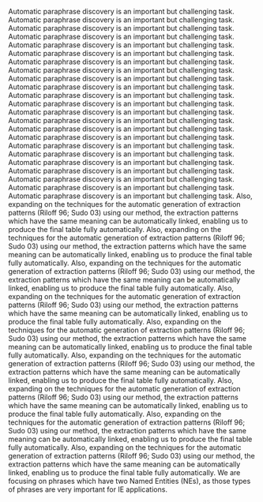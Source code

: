 Automatic paraphrase discovery is an important but challenging task.
Automatic paraphrase discovery is an important but challenging task.
Automatic paraphrase discovery is an important but challenging task.
Automatic paraphrase discovery is an important but challenging task.
Automatic paraphrase discovery is an important but challenging task.
Automatic paraphrase discovery is an important but challenging task.
Automatic paraphrase discovery is an important but challenging task.
Automatic paraphrase discovery is an important but challenging task.
Automatic paraphrase discovery is an important but challenging task.
Automatic paraphrase discovery is an important but challenging task.
Automatic paraphrase discovery is an important but challenging task.
Automatic paraphrase discovery is an important but challenging task.
Automatic paraphrase discovery is an important but challenging task.
Automatic paraphrase discovery is an important but challenging task.
Automatic paraphrase discovery is an important but challenging task.
Automatic paraphrase discovery is an important but challenging task.
Automatic paraphrase discovery is an important but challenging task.
Automatic paraphrase discovery is an important but challenging task.
Automatic paraphrase discovery is an important but challenging task.
Automatic paraphrase discovery is an important but challenging task.
Automatic paraphrase discovery is an important but challenging task.
Automatic paraphrase discovery is an important but challenging task.
Automatic paraphrase discovery is an important but challenging task.
Also, expanding on the techniques for the automatic generation of extraction patterns (Riloff 96; Sudo 03) using our method, the extraction patterns which have the same meaning can be automatically linked, enabling us to produce the final table fully automatically.
Also, expanding on the techniques for the automatic generation of extraction patterns (Riloff 96; Sudo 03) using our method, the extraction patterns which have the same meaning can be automatically linked, enabling us to produce the final table fully automatically.
Also, expanding on the techniques for the automatic generation of extraction patterns (Riloff 96; Sudo 03) using our method, the extraction patterns which have the same meaning can be automatically linked, enabling us to produce the final table fully automatically.
Also, expanding on the techniques for the automatic generation of extraction patterns (Riloff 96; Sudo 03) using our method, the extraction patterns which have the same meaning can be automatically linked, enabling us to produce the final table fully automatically.
Also, expanding on the techniques for the automatic generation of extraction patterns (Riloff 96; Sudo 03) using our method, the extraction patterns which have the same meaning can be automatically linked, enabling us to produce the final table fully automatically.
Also, expanding on the techniques for the automatic generation of extraction patterns (Riloff 96; Sudo 03) using our method, the extraction patterns which have the same meaning can be automatically linked, enabling us to produce the final table fully automatically.
Also, expanding on the techniques for the automatic generation of extraction patterns (Riloff 96; Sudo 03) using our method, the extraction patterns which have the same meaning can be automatically linked, enabling us to produce the final table fully automatically.
Also, expanding on the techniques for the automatic generation of extraction patterns (Riloff 96; Sudo 03) using our method, the extraction patterns which have the same meaning can be automatically linked, enabling us to produce the final table fully automatically.
Also, expanding on the techniques for the automatic generation of extraction patterns (Riloff 96; Sudo 03) using our method, the extraction patterns which have the same meaning can be automatically linked, enabling us to produce the final table fully automatically.
We are focusing on phrases which have two Named Entities (NEs), as those types of phrases are very important for IE applications.